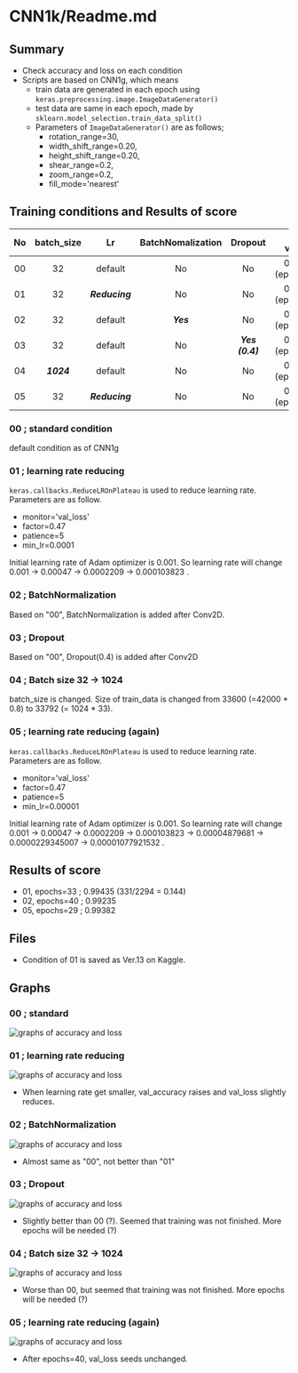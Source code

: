 # CNN1k/Readme.md

## Summary
- Check accuracy and loss on each condition
- Scripts are based on CNN1g, which means
  - train data are generated in each epoch using ```keras.preprocessing.image.ImageDataGenerator()```
  - test data are same in each epoch, made by ```sklearn.model_selection.train_data_split()```
  - Parameters of ```ImageDataGenerator()``` are as follows;
    - rotation_range=30,
    - width_shift_range=0.20,
    - height_shift_range=0.20,
    - shear_range=0.2,
    - zoom_range=0.2,
    - fill_mode='nearest'

## Training conditions and Results of score

| No | batch_size | Lr | BatchNomalization | Dropout | Min of val_loss | Max of val_accuracy | Score |
| :-: | :-:        |:-: | :-:               | :-: | :-: | :-: |:-:|
| 00  | 32 | default  | No | No | 0.03139 (epochs=15) | 0.99214 (epochs=34) | |
| 01  | 32 | ***Reducing*** | No | No | 0.02601 (epochs=33) | 0.99452 (epochs=34) | ***0.99435*** (epochs=33) |
| 02  | 32 | default  | ***Yes***| No | 0.03156 (epochs=40) | 0.99369 (epochs=40) |0.99235 (epochs=40)|
| 03  | 32 | default  | No | ***Yes (0.4)*** | 0.03247 (epochs=39) | 0.99167 (epochs=45) | |
| 04 | ***1024***| default  | No | No |0.03475 (epochs=46)|0.98977 (epochs=46)||
| 05 | 32 |  ***Reducing*** | No | No | 0.02909 (epochs=29) | 0.99417 (epochs=59) |0.99382 (epochs=29)|

### 00 ; standard condition
 default condition as of CNN1g

### 01 ; learning rate reducing
 ```keras.callbacks.ReduceLROnPlateau``` is used to reduce learning rate. Parameters are as follow.

 - monitor='val_loss'
 - factor=0.47
 - patience=5
 - min_lr=0.0001

 Initial learning rate of Adam optimizer is 0.001. So learning rate will change 0.001 -> 0.00047 -> 0.0002209 -> 0.000103823 .

### 02 ; BatchNormalization
 Based on "00", BatchNormalization is added after Conv2D.

### 03 ; Dropout
 Based on "00", Dropout(0.4) is added after Conv2D

### 04 ; Batch size 32 -> 1024
 batch_size is changed. Size of train_data is changed from 33600 (=42000 \* 0.8) to 33792 (= 1024 \* 33).

 ### 05 ; learning rate reducing (again)
  ```keras.callbacks.ReduceLROnPlateau``` is used to reduce learning rate. Parameters are as follow.

  - monitor='val_loss'
  - factor=0.47
  - patience=5
  - min_lr=0.00001

  Initial learning rate of Adam optimizer is 0.001. So learning rate will change 0.001 -> 0.00047 -> 0.0002209 -> 0.000103823 -> 0.00004879681 -> 0.0000229345007 -> 0.00001077921532 .

## Results of score
- 01, epochs=33 ; 0.99435 (331/2294 = 0.144)
- 02, epochs=40 ; 0.99235
- 05, epochs=29 ; 0.99382

## Files
- Condition of 01 is saved as Ver.13 on Kaggle.

## Graphs
### 00 ; standard
![graphs of accuracy and loss](./00/CNN1k_00.svg)

### 01 ; learning rate reducing
![graphs of accuracy and loss](./01/CNN1k_01.svg)

- When learning rate get smaller, val_accuracy raises and val_loss slightly reduces.

### 02 ; BatchNormalization
![graphs of accuracy and loss](./02/CNN1k_02.svg)

- Almost same as "00", not better than "01"

### 03 ; Dropout
![graphs of accuracy and loss](./03/CNN1k_03.svg)

- Slightly better than 00 (?). Seemed that training was not finished. More epochs will be needed (?)

### 04 ; Batch size 32 -> 1024
![graphs of accuracy and loss](./04/CNN1k_04.svg)

- Worse than 00, but seemed that training was not finished. More epochs will be needed (?)

### 05 ; learning rate reducing (again)
![graphs of accuracy and loss](./05/CNN1k_05.svg)

- After epochs=40, val_loss seeds unchanged.
